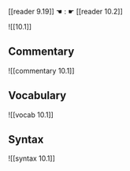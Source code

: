 [[reader 9.19]] ☚ : ☛ [[reader 10.2]]

![[10.1]]

## Commentary

![[commentary 10.1]]

## Vocabulary

![[vocab 10.1]]

## Syntax

![[syntax 10.1]]

